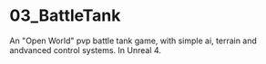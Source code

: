# 03_BattleTank
An "Open World" pvp battle tank game, with simple ai, terrain and andvanced control systems. In Unreal 4.
